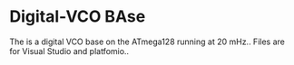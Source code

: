 # Digital-VCO BAse
The is a digital VCO base on the ATmega128 running at 20 mHz..
Files are for Visual Studio and platfomio..
